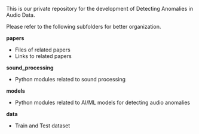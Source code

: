 This is our private repository for the development of Detecting Anomalies in Audio Data.

Please refer to the following subfolders for better organization.

**papers**
  * Files of related papers
  * Links to related papers

**sound_processing**
  * Python modules related to sound processing
  
**models**
  * Python modules related to AI/ML models for detecting audio anomalies

**data**
  * Train and Test dataset
  
